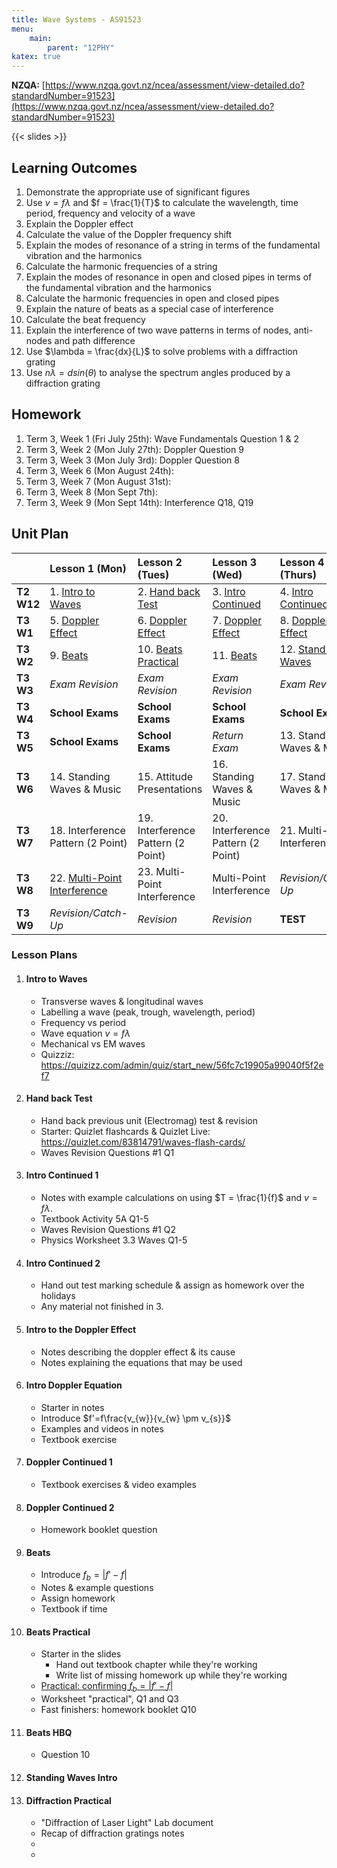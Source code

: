 ```yaml
---
title: Wave Systems - AS91523
menu:
    main:
        parent: "12PHY"
katex: true
---
```


__NZQA:__ [https://www.nzqa.govt.nz/ncea/assessment/view-detailed.do?standardNumber=91523](https://www.nzqa.govt.nz/ncea/assessment/view-detailed.do?standardNumber=91523)

{{< slides >}}

## Learning Outcomes

1. Demonstrate the appropriate use of significant figures
2. Use $v=f \lambda$ and $f = \frac{1}{T}$ to calculate the wavelength, time period, frequency and velocity of a wave
3. Explain the Doppler effect
4. Calculate the value of the Doppler frequency shift
5. Explain the modes of resonance of a string in terms of the fundamental vibration and the harmonics
6. Calculate the harmonic frequencies of a string
7. Explain the modes of resonance in open and closed pipes in terms of the fundamental vibration and the harmonics
8. Calculate the harmonic frequencies in open and closed pipes
9. Explain the nature of beats as a special case of interference
10. Calculate the beat frequency
11. Explain the interference of two wave patterns in terms of nodes, anti-nodes and path difference
12. Use $\lambda = \frac{dx}{L}$ to solve problems with a diffraction grating
13. Use $n\lambda = dsin(\theta)$ to analyse the spectrum angles produced by a diffraction grating

## Homework

1. Term 3, Week 1 (Fri July 25th): Wave Fundamentals Question 1 & 2
2. Term 3, Week 2 (Mon July 27th): Doppler Question 9
3. Term 3, Week 3 (Mon July 3rd): Doppler Question 8
4. Term 3, Week 6 (Mon August 24th): 
5. Term 3, Week 7 (Mon August 31st): 
6. Term 3, Week 8 (Mon Sept 7th): 
7. Term 3, Week 9 (Mon Sept 14th): Interference Q18, Q19  

## Unit Plan

|             | Lesson 1 (Mon)                                     | Lesson 2 (Tues)                               | Lesson 3 (Wed)                             | Lesson 4 (Thurs)                             |
|:------------|:---------------------------------------------------|:----------------------------------------------|:-------------------------------------------|:---------------------------------------------|
| __T2 W12__  | 1. [Intro to Waves](#intro-to-waves)               | 2. [Hand back Test](#hand-back-test)          | 3. [Intro Continued](#intro-continued-1)   | 4. [Intro Continued](#intro-continued-2)     |
| __T3 W1__   | 5. [Doppler Effect](#intro-to-the-doppler-effect)  | 6. [Doppler Effect](#intro-doppler-equation)  | 7. [Doppler Effect](#doppler-continued-1)  | 8. [Doppler Effect](#doppler-continued-2)    |
| __T3 W2__   | 9. [Beats](#beats)                                 | 10. [Beats Practical](#beats-practical)       | 11. [Beats](#beats-hbq)                    | 12. [Standing Waves](#standing-waves-intro)  |
| __T3 W3__   | _Exam Revision_                                    | _Exam Revision_                               | _Exam Revision_                            | _Exam Revision_                              |
| __T3 W4__   | __School Exams__                                   | __School Exams__                              | __School Exams__                           | __School Exams__                             |
| __T3 W5__   | __School Exams__                                   | __School Exams__                              | _Return Exam_                              | 13. Standing Waves & Music                   |
| __T3 W6__   | 14. Standing Waves & Music                         | 15. Attitude Presentations                    | 16. Standing Waves & Music                 | 17. Standing Waves & Music                   |
| __T3 W7__   | 18. Interference Pattern (2 Point)                 | 19. Interference Pattern (2 Point)            | 20. Interference Pattern (2 Point)         | 21. Multi-Point Interference                 |
| __T3 W8__   | 22. [Multi-Point Interference](#diffraction-practical)                       | 23. Multi-Point Interference                  | Multi-Point Interference                   | _Revision/Catch-Up_                          |
| __T3 W9__   | _Revision/Catch-Up_                                | _Revision_                                    | _Revision_                                 | __TEST__                                     |

### Lesson Plans

1. #### Intro to Waves
    - Transverse waves & longitudinal waves
    - Labelling a wave (peak, trough, wavelength, period)
    - Frequency vs period
    - Wave equation $v=f\lambda$
    - Mechanical vs EM waves
    - Quizziz: https://quizizz.com/admin/quiz/start_new/56fc7c19905a99040f5f2ef7
2. #### Hand back Test
    - Hand back previous unit (Electromag) test & revision
    - Starter: Quizlet flashcards & Quizlet Live: https://quizlet.com/83814791/waves-flash-cards/
    - Waves Revision Questions #1 Q1
3. #### Intro Continued 1
    - Notes with example calculations on using $T = \frac{1}{f}$ and $v=f\lambda$.
    - Textbook Activity 5A Q1-5
    - Waves Revision Questions #1 Q2
    - Physics Worksheet 3.3 Waves Q1-5
4. #### Intro Continued 2
    - Hand out test marking schedule & assign as homework over the holidays
    - Any material not finished in 3.
5. #### Intro to the Doppler Effect
    - Notes describing the doppler effect & its cause
    - Notes explaining the equations that may be used
6. #### Intro Doppler Equation
    - Starter in notes
    - Introduce $f'=f\frac{v_{w}}{v_{w} \pm v_{s}}$
    - Examples and videos in notes
    - Textbook exercise
7. #### Doppler Continued 1
    - Textbook exercises & video examples
8. #### Doppler Continued 2
    - Homework booklet question 
9. #### Beats
    - Introduce $f_{b} = | f' - f |$
    - Notes & example questions
    - Assign homework
    - Textbook if time
10. #### Beats Practical
    - Starter in the slides
        - Hand out textbook chapter while they're working
        - Write list of missing homework up while they're working
    - [Practical: confirming $f_{b} = | f' - f |$](https://docs.google.com/document/d/1vD8-3cC0KFPNR-J4pMgjBO_x_TgE07JR07LddT2QzfE/edit#)
    - Worksheet "practical", Q1 and Q3
    - Fast finishers: homework booklet Q10
11. #### Beats HBQ
    - Question 10
12. #### Standing Waves Intro
22. #### Diffraction Practical
    - "Diffraction of Laser Light" Lab document
    - Recap of diffraction gratings notes
    - 
    - 